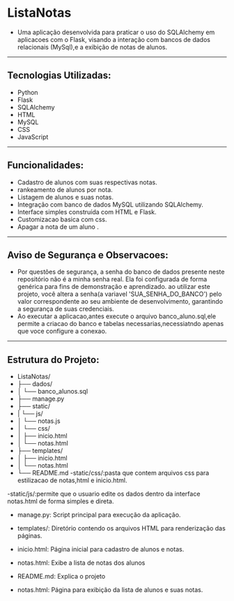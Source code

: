 # ListaNotas

- Uma aplicação desenvolvida para praticar o uso do SQLAlchemy em aplicacoes com o Flask, visando a interação com bancos de dados relacionais (MySql),e a exibição de notas de alunos.
---

## Tecnologias Utilizadas:

- Python
- Flask
- SQLAlchemy
- HTML
- MySQL
- CSS
- JavaScript
---
## Funcionalidades:

- Cadastro de alunos com suas respectivas notas.
- rankeamento de alunos por nota.
- Listagem de alunos e suas notas.
- Integração com banco de dados MySQL utilizando SQLAlchemy.
- Interface simples construída com HTML e Flask.
- Customizacao basica com css.
- Apagar a nota de um aluno .
---
## Aviso de Segurança e Observacoes:

- Por questões de segurança, a senha do banco de dados presente neste repositório não é a minha senha real. Ela foi configurada de forma genérica para fins de demonstração e aprendizado.  ao utilizar este projeto, você altera a senha(a variavel 'SUA_SENHA_DO_BANCO') pelo valor correspondente ao seu ambiente de desenvolvimento, garantindo a segurança de suas credenciais.
- Ao executar a aplicacao,antes execute o arquivo banco_aluno.sql,ele permite a criacao do banco e tabelas necessarias,necessiatndo apenas que voce configure a conexao.
---
## Estrutura do Projeto:

- ListaNotas/
- ├── dados/
- │     └── banco_alunos.sql
- ├── manage.py
- ├── static/
- |    └── js/
- │       └──  notas.js
- │    └── css/
- │      ├── inicio.html
- │      └── notas.html
- ├── templates/
- │   ├── inicio.html
- │   └── notas.html
- └── README.md
-static/css/:pasta que contem arquivos css para estilizacao de notas,html e inicio.html.

-static/js/:permite que o usuario edite os dados dentro da interface notas.html de forma simples e direta.

- manage.py: Script principal para execução da aplicação.

- templates/: Diretório contendo os arquivos HTML para renderização das páginas.

- inicio.html: Página inicial para cadastro de alunos e notas.

- notas.html: Exibe a lista de notas dos alunos

- README.md: Explica o projeto


- notas.html: Página para exibição da lista de alunos e suas notas.
